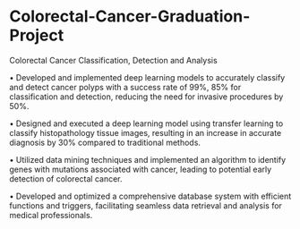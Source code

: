# Colorectal-Cancer-Graduation-Project

Colorectal Cancer Classification, Detection and Analysis

•	Developed and implemented deep learning models to accurately classify and detect cancer polyps with a success rate of 99%, 85% for classification and detection, reducing the need for invasive procedures by 50%.

•	Designed and executed a deep learning model using transfer learning to classify histopathology tissue images, resulting in an increase in accurate diagnosis by 30% compared to traditional methods.

•	Utilized data mining techniques and implemented an algorithm to identify genes with mutations associated with cancer, leading to potential early detection of colorectal cancer.

•	Developed and optimized a comprehensive database system with efficient functions and triggers, facilitating seamless data retrieval and analysis for medical professionals.

